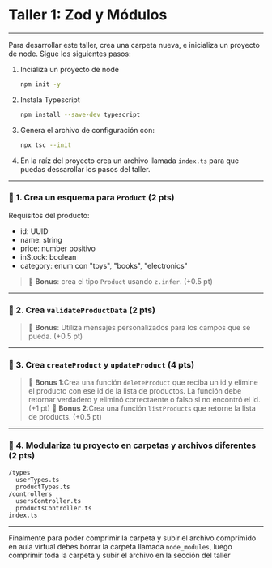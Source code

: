 # Taller 1: Zod y Módulos
---

Para desarrollar este taller, crea una carpeta nueva, e inicializa un proyecto de node. Sigue los siguientes pasos:
1. Incializa un proyecto de node
    ```bash
    npm init -y
    ```
2. Instala Typescript
    ```bash
    npm install --save-dev typescript
    ```
3. Genera el archivo de configuración con:
    ```bash
    npx tsc --init
    ```
4. En la raíz del proyecto crea un archivo llamada `index.ts` para que puedas dessarollar los pasos del taller.
   
---

### 🧩 1. Crea un esquema para `Product` (2 pts)

Requisitos del producto:

* id: UUID
* name: string
* price: number positivo
* inStock: boolean
* category: enum con "toys", "books", "electronics"

> 🎯 **Bonus**: crea el tipo `Product` usando `z.infer`. (+0.5 pt)

---


### 🧩 2. Crea `validateProductData` (2 pts)

> 🎯 **Bonus**: Utiliza mensajes personalizados para los campos que se pueda. (+0.5 pt)

---


### 🧩 3. Crea `createProduct` y `updateProduct` (4 pts)

> 🎯 **Bonus 1**:Crea una función `deleteProduct` que reciba un id y elimine el producto con ese id de la lista de productos. La función debe retornar verdadero y eliminó correctaente o falso si no encontró el id. (+1 pt)
> 🎯 **Bonus 2**:Crea una función `listProducts` que retorne la lista de products. (+0.5 pt)

---


### 🧩 4. Modulariza tu proyecto en carpetas y archivos diferentes (2 pts)
```
/types
  userTypes.ts
  productTypes.ts
/controllers
  usersController.ts
  productsController.ts
index.ts
```

---

Finalmente para poder comprimir la carpeta y subir el archivo comprimido en aula virtual debes borrar la carpeta llamada `node_modules`, luego comprimir toda la carpeta y subir el archivo en la sección del taller
